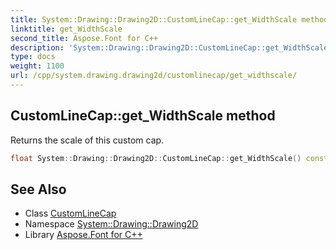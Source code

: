 ```yaml
---
title: System::Drawing::Drawing2D::CustomLineCap::get_WidthScale method
linktitle: get_WidthScale
second_title: Aspose.Font for C++
description: 'System::Drawing::Drawing2D::CustomLineCap::get_WidthScale method. Returns the scale of this custom cap in C++.'
type: docs
weight: 1100
url: /cpp/system.drawing.drawing2d/customlinecap/get_widthscale/
---
```

## CustomLineCap::get_WidthScale method


Returns the scale of this custom cap.

```cpp
float System::Drawing::Drawing2D::CustomLineCap::get_WidthScale() const
```

## See Also

* Class [CustomLineCap](../)
* Namespace [System::Drawing::Drawing2D](../../)
* Library [Aspose.Font for C++](../../../)
